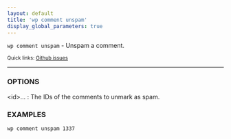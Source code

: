 ```yaml
---
layout: default
title: 'wp comment unspam'
display_global_parameters: true
---
```


`wp comment unspam` - Unspam a comment.

<small>Quick links: <a href="https://github.com/wp-cli/wp-cli/issues?q=is%3Aopen+label%3Acommand%3Aunspam+sort%3Aupdated-desc">Github issues</a></small>

<hr />

### OPTIONS

&lt;id&gt;...
: The IDs of the comments to unmark as spam.

### EXAMPLES

    wp comment unspam 1337



